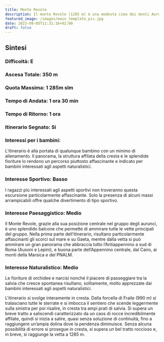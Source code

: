 ```yaml
---
title: Monte Revole
description: Il monte Revole (1285 m) è una modesta cima dei monti Aurunci caratterizzata da una posizione centrale e, contemporaneamente, isolata che la rende un balcone panoramico di prim'ordine. L’escursione descritta che ne percorre la bella cresta meridionale è una facile escursione alla portata di tutti.
featured_image: /images/main_template_pic.jpg
date: 2023-09-05T11:31:16+02:00
draft: false
---
```



## Sintesi
### Difficoltà: E
### Ascesa Totale: 350 m
### Quota Massima: 1 285m slm
### Tempo di Andata: 1 ora 30 min
### Tempo di Ritorno: 1 ora
### Itinerario Segnato: Si
### Interessi per i bambini:
 L’itinerario è alla portata di qualunque bambino con un minimo di allenamento. Il panorama, la struttura affilata della cresta e le splendide fioriture lo rendono un percorso piuttosto affascinante e indicato per bambini interessati agli aspetti naturalistici.
### Interesse Sportivo: Basso
I ragazzi più interessati agli aspetti sportivi non troveranno questa escursione particolarmente affascinante. Solo la presenza di alcuni massi arrampicabili offre qualche divertimento di tipo sportivo.

### Interesse Paesaggistico: Medio
Il Monte Revole, grazie alla sua posizione centrale nel gruppo degli aurunci, è uno splendido balcone che permette di ammirare tutte le vette principali del gruppo. Nella prima parte dell’itinerario, risultano particolarmente affascinanti gli scorci sul mare e su Gaeta, mentre dalla vetta si può ammirare un gran panorama che abbraccia tutto l’Antiappennino a sud di Roma (Ausoni e Lepini), e buona parte dell’Appennino centrale, dal Cairo, ai monti della Marsica e del PNALM. 

### Interesse Naturalistico: Medio
Le fioriture di orchidee e narcisi nonché il piacere di passeggiare tra la salvia che cresce spontanea risultano, solitamente, molto apprezzate dai bambini interessati agli aspetti naturalistici.

L'itinerario si svolge interamente in cresta.
Dalla forcella di Fraile (990 m) si tralasciano tutte le sterrate e  si imbocca il sentiero che scende leggermente sulla sinistra per poi risalire, in cresta tra ampi prati di salvia. Si supera un breve tratto a saliscendi caratterizzato da un caos di rocce incredibilmente affilate, quindi si inizia a salire, quasi senza soluzione di continuità, fino a raggiungere un’ampia dolina dove la pendenza diminuisce.
Senza alcuna possibilità di errore si prosegue in cresta, si supera un bel tratto roccioso e, in breve, si raggiunge la vetta a 1285 m. 



